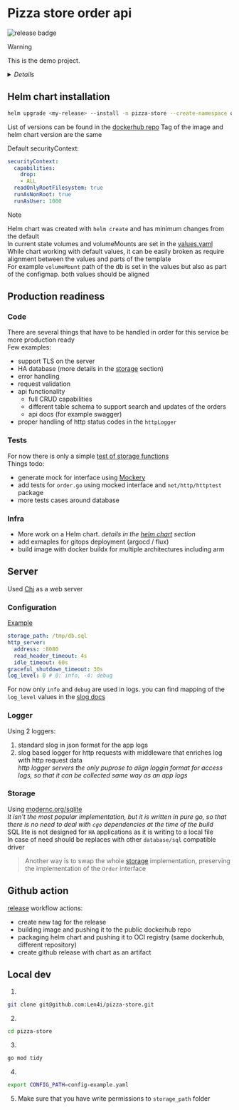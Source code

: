 # Pizza store order api
![release badge](https://github.com/Len4i/pizza-store/actions/workflows/release.yaml/badge.svg?event=push)
> [!Warning]
> This is the demo project.
><details>
>  <summary><i>Details</i></summary>
>
>1. Write a server  
>Should have the following endpoints:  
>`/order` ( POST )  
>`/health` ( GET ) (this is also a hint )  
>`/order` receives a POST with the body:
>   ```json
>   {
>       "pizza-type": "<margherita|pugliese|marinara>"
>       "size": "<personal|family>"
>       "amount": <int>
>   }
>   ```
>2. Write a Secure Dockerfile
>3. Write a CI pipeline
>
></details>



## Helm chart installation
```bash
helm upgrade <my-release> --install -n pizza-store --create-namespace oci://registry-1.docker.io/len4i/pizza-store-helm --version <chart-version>
```
List of versions can be found in the [dockerhub repo](https://hub.docker.com/r/len4i/pizza-store-helm/tags)
Tag of the image and helm chart version are the same  

Default securityContext:
```yaml
securityContext:
  capabilities:
    drop:
    - ALL
  readOnlyRootFilesystem: true
  runAsNonRoot: true
  runAsUser: 1000
```
> [!NOTE]
> Helm chart was created with `helm create` and has minimum changes from the default  
> In current state volumes and volumeMounts are set in the [values.yaml](./helm-chart/values.yaml)  
> While chart working with default values, it can be easily broken as require alignment between the values and parts of the template  
> For example `volumeMount` path of the db is set in the values but also as part of the configmap. both values should be aligned


## Production readiness

### Code
There are several things that have to be handled in order for this service be more production ready  
Few examples: 
- support TLS on the server
- HA database (more details in the [storage](#storage) section)
- error handling
- request validation
- api functionality
    - full CRUD capabilities
    - different table schema to support search and updates of the orders
    - api docs (for example swagger)
- proper handling of http status codes in the `httpLogger`

### Tests
For now there is only a simple [test of storage functions](./internal/storage/sqlite/sqlite_test.go)  
Things todo:
- generate mock for interface using [Mockery](https://github.com/vektra/mockery)
- add tests for `order.go` using mocked interface and `net/http/httptest` package
- more tests cases around database

### Infra
- More work on a Helm chart. _details in the [helm chart](#helm-chart-installation) section_
- add exmaples for gitops deployment (argocd / flux)
- build image with docker buildx for multiple architectures including arm


## Server
Used [Chi](https://github.com/go-chi/chi) as a web server

### Configuration
[Example](./config-example.yaml)
```yaml
storage_path: /tmp/db.sql
http_server:
  address: :8080
  read_header_timeout: 4s
  idle_timeout: 60s
graceful_shutdown_timeout: 30s
log_level: 0 # 0: info, -4: debug
```
For now only `info` and `debug` are used in logs. you can find mapping of the `log_level` values in the [slog docs](https://pkg.go.dev/log/slog#Level)

### Logger
Using 2 loggers:
1. standard slog in json format for the app logs
2. slog based logger for http requests with middleware that enriches log with http request data  
_http logger servers the only puprose to align loggin format for access logs, so that it can be collected same way as an app logs_

### Storage
Using [modernc.org/sqlite](modernc.org/sqlite)   
_It isn't the most popular implementation, but it is written in pure go, so that there is no need to deal with `cgo` dependencies at the time of the build_  
SQL lite is not designed for `HA` applications as it is writing to a local file    
In case of need should be replaces with other `database/sql` compatible driver   
> Another way is to swap the whole [storage](./internal/storage/sqlite/sqlite.go) implementation, preserving the implementation of the `Order` interface  



## Github action
[release](.github/workflows/release.yaml) workflow actions:
- create new tag for the release
- building image and pushing it to the public dockerhub repo
- packaging helm chart and pushing it to OCI registry (same dockerhub, different repository)
- create github release with chart as an artifact



## Local dev
1. 
```bash
git clone git@github.com:Len4i/pizza-store.git
```
2. 
```bash
cd pizza-store
```
3. 
```bash
go mod tidy
```
4.
```bash
export CONFIG_PATH=config-example.yaml
```
5. Make sure that you have write permissions to `storage_path` folder

